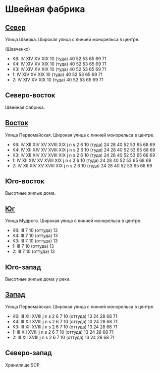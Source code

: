# Швейная фабрика

## [Север](./10400085.md)

Улица Швейка.
Широкая улица с линией монорельса в центре.

(Шевченко)

* K6:   IV  XIV XV  XIX
        10 (туда)   40  52  53  65  69  71
* K4:   IV  XIV XV  XIX
        10 (туда)   40  52  53  65  69  71
* K3:   IV  XIV XV  XIX
        10 (туда)   40  52  53  65  69  71
* 1:    IV  XIV XV  XIX
        10 (туда)   40  52  53  65  69  71
* 2:    IV  XIV XV  XIX
        10 (туда)   40  52  53  65  69  71

## Северо-восток

Швейная фабрика.

## [Восток](./10410090.md)

Улица Первомайская.
Широкая улица с линией монорельса в центре.

* K6:   IV  XII XIV XV  XVIII   XIX
        j   n   s
        2   6   10 (туда)   24  28  40  52  53  65  68  69
* K4:   IV  XII XIV XV  XVIII   XIX
        j   n   s
        2   6   10 (туда)   24  28  40  52  53  65  68  69
* K3:   IV  XII XIV XV  XVIII   XIX
        j   n   s
        2   6   10 (туда)   24  28  40  52  53  65  68  69
* 1:    IV  XII XIV XV  XVIII   XIX
        j   n   s
        2   6   10 (туда)   24  28  40  52  53  65  68  69
* 2:    IV  XII XIV XV  XVIII   XIX
        j   n   s
        2   6   10 (туда)   24  28  40  52  53  65  68  69

## Юго-восток

Высотные жилые дома.

## [Юг](./10400095.md)

Улица Мудрого.
Широкая улица с линией монорельса в центре.

* K6:   III
        7   10 (оттуда) 13
* K4:   III
        7   10 (оттуда) 13
* K3:   III
        7   10 (оттуда) 13
* 1:    III
        7   10 (оттуда) 13
* 2:    III
        7   10 (оттуда) 13

## Юго-запад

Высотные жилые дома у реки.

## [Запад](./10390090.md)

Улица Первомайская.
Широкая улица с линией монорельса в центре.

* K6:   III XII XVIII
        j   n   s
        2   6   7   10 (оттуда) 13  24  28  68  71
* K4:   III XII XVIII
        j   n   s
        2   6   7   10 (оттуда) 13  24  28  68  71
* K3:   III XII XVIII
        j   n   s
        2   6   7   10 (оттуда) 13  24  28  68  71
* 1:    III XII XVIII
        j   n   s
        2   6   7   10 (оттуда) 13  24  28  68  71
* 2:    III XII XVIII
        j   n   s
        2   6   7   10 (оттуда) 13  24  28  68  71

## Северо-запад

Хранилище SCP.
